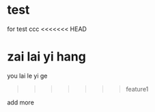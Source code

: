 # test
for test
ccc
<<<<<<< HEAD



zai lai yi hang
=======
you lai le yi ge 
>>>>>>> feature1


add more
